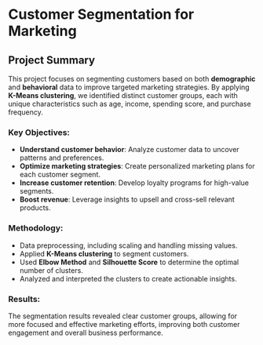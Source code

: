 # Customer Segmentation for Marketing

## Project Summary
This project focuses on segmenting customers based on both **demographic** and **behavioral** data to improve targeted marketing strategies. By applying **K-Means clustering**, we identified distinct customer groups, each with unique characteristics such as age, income, spending score, and purchase frequency.

### Key Objectives:
- **Understand customer behavior**: Analyze customer data to uncover patterns and preferences.
- **Optimize marketing strategies**: Create personalized marketing plans for each customer segment.
- **Increase customer retention**: Develop loyalty programs for high-value segments.
- **Boost revenue**: Leverage insights to upsell and cross-sell relevant products.

### Methodology:
- Data preprocessing, including scaling and handling missing values.
- Applied **K-Means clustering** to segment customers.
- Used **Elbow Method** and **Silhouette Score** to determine the optimal number of clusters.
- Analyzed and interpreted the clusters to create actionable insights.

### Results:
The segmentation results revealed clear customer groups, allowing for more focused and effective marketing efforts, improving both customer engagement and overall business performance.

